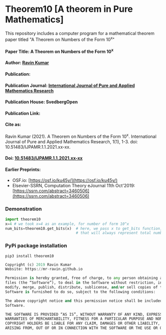 # Theorem10 [A theorem in Pure Mathematics]
This repository includes a computer program for a mathematical theorem paper titled "A Theorem on Numbers of the Form 10<sup>x</sup>"

#### Paper Title: A Theorem on Numbers of the Form 10<sup>x</sup>

#### Author: [Ravin Kumar](https://mr-ravin.github.io)

#### Publication:

#### Publication Journal: [International Journal of Pure and Applied Mathematics Research](https://www.svedbergopen.com/journals/International-Journal-of-Pure-and-Applied-Mathematics-Research/About-the-Journal/)

#### Publication House: SvedbergOpen

#### Publication Link: 

#### Cite as: 

Ravin Kumar (2021). A Theorem on Numbers of the Form 10<sup>x</sup>. International Journal of Pure and Applied Mathematics Research, 
1(1), 1-3. doi: 10.51483/IJPAMR.1.1.2021.xx-xx.


#### Doi: [10.51483/IJPAMR.1.1.2021.xx-xx](https://doi.org/10.51483/IJPAMR.1.1.2021.xx-xx)

#### Earlier Preprints:

- OSF.io: [https://osf.io/ku45y/](https://osf.io/ku45y/)
- Elsevier-SSRN, Computation Theory eJournal 11th Oct'2019: [https://ssrn.com/abstract=3460506](https://ssrn.com/abstract=3460506)

### Demonstration

```python
import theorem10
x=4 # we took x=4 as an example, for number of form 10^x 
num_bits=theorem10.get_bits(x)  # here, we pass x to get_bits function, and it returns number of bits 
                                # that will always represent total numbers greater than 10^x
```

### PyPi package installation

```
pip3 install theorem10
```

```python
Copyright (c) 2019 Ravin Kumar
Website: https://mr-ravin.github.io

Permission is hereby granted, free of charge, to any person obtaining a copy of this software and associated documentation 
files (the “Software”), to deal in the Software without restriction, including without limitation the rights to use, copy, 
modify, merge, publish, distribute, sublicense, and/or sell copies of the Software, and to permit persons to whom the 
Software is furnished to do so, subject to the following conditions:

The above copyright notice and this permission notice shall be included in all copies or substantial portions of the 
Software.

THE SOFTWARE IS PROVIDED “AS IS”, WITHOUT WARRANTY OF ANY KIND, EXPRESS OR IMPLIED, INCLUDING BUT NOT LIMITED TO THE 
WARRANTIES OF MERCHANTABILITY, FITNESS FOR A PARTICULAR PURPOSE AND NONINFRINGEMENT. IN NO EVENT SHALL THE AUTHORS OR 
COPYRIGHT HOLDERS BE LIABLE FOR ANY CLAIM, DAMAGES OR OTHER LIABILITY, WHETHER IN AN ACTION OF CONTRACT, TORT OR OTHERWISE, 
ARISING FROM, OUT OF OR IN CONNECTION WITH THE SOFTWARE OR THE USE OR OTHER DEALINGS IN THE SOFTWARE.
```

